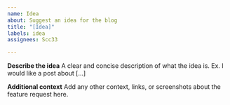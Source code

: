 ```yaml
---
name: Idea
about: Suggest an idea for the blog
title: "[Idea]"
labels: idea
assignees: Scc33

---
```


**Describe the idea**
A clear and concise description of what the idea is. Ex. I would like a post about [...]

**Additional context**
Add any other context, links, or screenshots about the feature request here.
